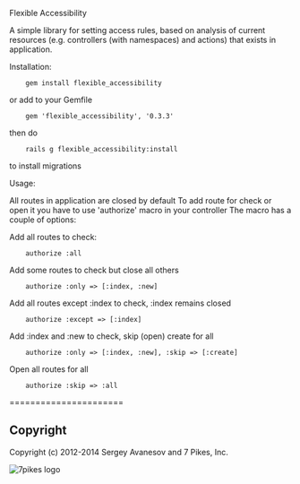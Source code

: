Flexible Accessibility

A simple library for setting access rules, based on analysis of current resources (e.g. controllers (with namespaces) and actions) that exists in application.

Installation:

		gem install flexible_accessibility

  or add to your Gemfile

		gem 'flexible_accessibility', '0.3.3'

  then do

        rails g flexible_accessibility:install

  to install migrations

Usage:

  All routes in application are closed by default
  To add route for check or open it you have to use 'authorize' macro in your controller
  The macro has a couple of options:

  Add all routes to check:

        authorize :all

  Add some routes to check but close all others

        authorize :only => [:index, :new]

  Add all routes except :index to check, :index remains closed

        authorize :except => [:index]

  Add :index and :new to check, skip (open) create for all

        authorize :only => [:index, :new], :skip => [:create]

  Open all routes for all

        authorize :skip => :all

======================

## Copyright
Copyright (c) 2012-2014 Sergey Avanesov and 7 Pikes, Inc.

![7pikes logo](https://github.com/7Pikes/flexible_accessibility/wiki/Logo.png)
